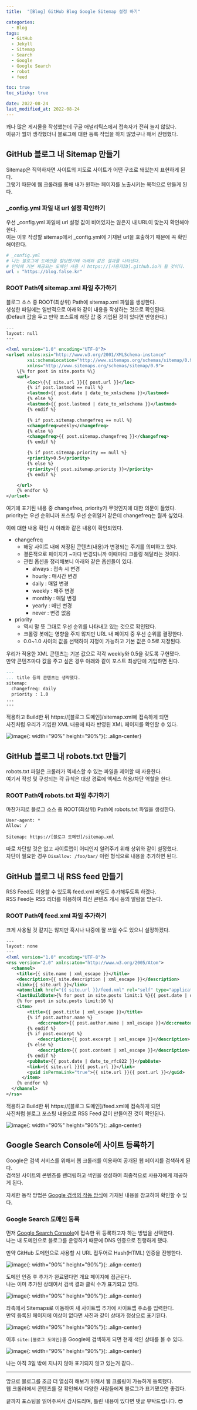 ```yaml
---
title:  "[Blog] GitHub Blog Google Sitemap 설정 하기"

categories:
  - Blog
tags:
  - GitHub
  - Jekyll
  - Sitemap
  - Search
  - Google
  - Google Search
  - robot
  - feed

toc: true
toc_sticky: true

date: 2022-08-24
last_modified_at: 2022-08-24
---
```


꽤나 많은 게시물을 작성했는데 구글 애널리틱스에서 접속자가 전혀 늘지 않았다.  
이유가 뭘까 생각했더니 블로그에 대한 등록 작업을 하지 않았구나 해서 진행했다.

## GitHub 블로그 내 Sitemap 만들기
Sitemap은 직역하자면 사이트의 지도로 사이트가 어떤 구조로 돼있는지 표현하게 된다.  
그렇기 때문에 웹 크롤러를 통해 내가 원하는 페이지를 노출시키는 목적으로 만들게 된다.

### _config.yml 파일 내 url 설정 확인하기
우선 _config.yml 파일에 url 설정 값이 비어있지는 않은지 내 URL이 맞는지 확인해야한다.  
이는 이후 작성할 sitemap에서 _config.yml에 기재된 url을 호출하기 때문에 꼭 확인해야한다.  

```yaml
# _config.yml
# 나는 블로그에 도메인을 할당했기에 아래와 같은 결과를 나타낸다.
# 만약에 기본 제공되는 도메인 사용 시 https://[사용자ID].github.io가 될 것이다.
url : "https://blog.false.kr"
```

### ROOT Path에 sitemap.xml 파일 추가하기
블로그 소스 중 ROOT(최상위) Path에 sitemap.xml 파일을 생성한다.  
생성한 파일에는 일반적으로 아래와 같이 내용을 작성하는 것으로 확인된다.  
(Default 값을 두고 만약 포스트에 해당 값 중 기입된 것이 있다면 반영한다.)

```xml
---
layout: null
---

<?xml version="1.0" encoding="UTF-8"?>
<urlset xmlns:xsi="http://www.w3.org/2001/XMLSchema-instance"
        xsi:schemaLocation="http://www.sitemaps.org/schemas/sitemap/0.9 http://www.sitemaps.org/schemas/sitemap/0.9/sitemap.xsd"
        xmlns="http://www.sitemaps.org/schemas/sitemap/0.9">
    \{% for post in site.posts %\}
    <url>
        <loc>\{\{ site.url }}{{ post.url }}</loc>
        {% if post.lastmod == null %}
        <lastmod>{{ post.date | date_to_xmlschema }}</lastmod>
        {% else %}
        <lastmod>{{ post.lastmod | date_to_xmlschema }}</lastmod>
        {% endif %}

        {% if post.sitemap.changefreq == null %}
        <changefreq>weekly</changefreq>
        {% else %}
        <changefreq>{{ post.sitemap.changefreq }}</changefreq>
        {% endif %}

        {% if post.sitemap.priority == null %}
        <priority>0.5</priority>
        {% else %}
        <priority>{{ post.sitemap.priority }}</priority>
        {% endif %}

    </url>
    {% endfor %}
</urlset>
```

여기에 표기된 내용 중 changefreq, priority가 무엇인지에 대한 의문이 들었다.  
priority는 우선 순위니까 포스팅 우선 순위일거 같은데 changefreq는 뭘까 싶었다.  

이에 대한 내용 확인 시 아래와 같은 내용이 확인되었다.

- changefreq
  - 해당 사이트 내에 저장된 콘텐츠(내용)가 변경되는 주기를 의미하고 있다.
  - 결론적으로 페이지가 ~마다 변경되니까 이때마다 크롤링 해달라는 것이다.
  - 관련 옵션을 정리해보니 아래와 같은 옵션들이 있다.
    - always : 접속 시 변경
    - hourly : 매시간 변경
    - daily : 매일 변경
    - weekly : 매주 변경
    - monthly : 매달 변경
    - yearly : 매년 변경
    - never : 변경 없음
- priority
  - 역시 말 뜻 그대로 우선 순위를 나타내고 있는 것으로 확인됐다.
  - 크롤링 봇에는 영향을 주지 않지만 URL 내 페이지 중 우선 순위를 결정한다.
  - 0.0~1.0 사이의 값을 선택하여 지정이 가능하고 기본 값은 0.5로 지정된다.

우리가 적용한 XML 콘텐츠는 기본 값으로 각각 weekly와 0.5을 갖도록 구현됐다.  
만약 콘텐츠마다 값을 주고 싶은 경우 아래와 같이 포스트 최상단에 기입하면 된다.

```markdown
---
... title 등의 콘텐츠는 생략했다.
sitemap:
  changefreq: daily
  priority : 1.0
...
---
```

적용하고 Build한 뒤 https://[블로그 도메인]/sitemap.xml에 접속하게 되면  
사진처럼 우리가 기입한 XML 내용에 따라 반영된 XML 페이지를 확인할 수 있다.

![image](../../assets/image/Post/Blog/GitHub-Blog-Sitemap-Google/1.png){: width="90%" height="90%"}{: .align-center}

## GitHub 블로그 내 robots.txt 만들기
robots.txt 파일은 크롤러가 엑세스할 수 있는 파일을 제어할 때 사용한다.  
여기서 작성 및 구성되는 각 규칙은 대상 경로에 엑세스 허용/차단 역할을 한다.

### ROOT Path에 robots.txt 파일 추가하기
마찬가지로 블로그 소스 중 ROOT(최상위) Path에 robots.txt 파일을 생성한다. 

```
User-agent: *
Allow: /

Sitemap: https://[블로그 도메인]/sitemap.xml
```

따로 차단할 것은 없고 사이트맵이 어디인지 알려주기 위해 상위와 같이 설정했다.  
차단이 필요한 경우 `Disallow: /foo/bar/` 이런 형식으로 내용을 추가하면 된다.

## GitHub 블로그 내 RSS feed 만들기
RSS Feed도 이용할 수 있도록 feed.xml 파일도 추가해두도록 하겠다.  
RSS Feed는 RSS 리더를 이용하여 최신 콘텐츠 게시 등의 알람을 받는다.

### ROOT Path에 feed.xml 파일 추가하기
크게 사용될 것 같지는 않지만 혹시나 나중에 잘 쓰일 수도 있으니 설정하겠다.

```xml
---
layout: none
---
<?xml version="1.0" encoding="UTF-8"?>
<rss version="2.0" xmlns:atom="http://www.w3.org/2005/Atom">
  <channel>
    <title>{{ site.name | xml_escape }}</title>
    <description>{{ site.description | xml_escape }}</description>
    <link>{{ site.url }}</link>
    <atom:link href="{{ site.url }}/feed.xml" rel="self" type="application/rss+xml" />
	<lastBuildDate>{% for post in site.posts limit:1 %}{{ post.date | date_to_rfc822 }}{% endfor %}</lastBuildDate>
	{% for post in site.posts limit:10 %}
	<item>
		<title>{{ post.title | xml_escape }}</title>
        {% if post.author.name %}
            <dc:creator>{{ post.author.name | xml_escape }}</dc:creator>
        {% endif %}
        {% if post.excerpt %}
            <description>{{ post.excerpt | xml_escape }}</description>
        {% else %}
            <description>{{ post.content | xml_escape }}</description>
        {% endif %}
        <pubDate>{{ post.date | date_to_rfc822 }}</pubDate>
        <link>{{ site.url }}{{ post.url }}</link>
        <guid isPermaLink="true">{{ site.url }}{{ post.url }}</guid>
      </item>
    {% endfor %}
  </channel>
</rss>
```

적용하고 Build한 뒤 https://[블로그 도메인]/feed.xml에 접속하게 되면  
사진처럼 블로그 포스팅 내용으로 RSS Feed 값이 만들어진 것이 확인된다.

![image](../../assets/image/Post/Blog/GitHub-Blog-Sitemap-Google/2.png){: width="90%" height="90%"}{: .align-center}

## Google Search Console에 사이트 등록하기
Google은 검색 서비스를 위해서 웹 크롤러를 이용하여 공개된 웹 페이지를 검색하게 된다.  
검색된 사이트의 콘텐츠를 렌더링하고 색인을 생성하여 최종적으로 사용자에게 제공하게 된다.

자세한 동작 방법은 [Google 검색의 작동 방식](https://www.google.com/intl/ko/search/howsearchworks/)에 기재된 내용을 참고하여 확인할 수 있다.

### Google Search 도메인 등록
먼저 [Google Search Console](https://search.google.com/search-console)에 접속한 뒤 등록하고자 하는 방법을 선택한다.  
나는 내 도메인으로 블로그를 운영하기 때문에 DNS 인증으로 진행하게 됐다.  

만약 GitHub 도메인으로 사용할 시 URL 접두어로 Hash(HTML) 인증을 진행한다.

![image](../../assets/image/Post/Blog/GitHub-Blog-Sitemap-Google/3.png){: width="90%" height="90%"}{: .align-center}

도메인 인증 후 추가가 완료됐다면 개요 페이지에 접근된다.  
나는 이미 추가된 상태여서 검색 결과 클릭 수가 표기되고 있다.

![image](../../assets/image/Post/Blog/GitHub-Blog-Sitemap-Google/4.png){: width="90%" height="90%"}{: .align-center}

좌측에서 Sitemaps로 이동하여 새 사이트맵 추가에 사이트맵 주소를 입력한다.  
만약 등록된 페이지에 이상이 없다면 사진과 같이 상태가 정상으로 표기된다.

![image](../../assets/image/Post/Blog/GitHub-Blog-Sitemap-Google/5.png){: width="90%" height="90%"}{: .align-center}

이후 `site:[블로그 도메인]`을 Google에 검색하게 되면 현재 색인 상태를 볼 수 있다.

![image](../../assets/image/Post/Blog/GitHub-Blog-Sitemap-Google/6.png){: width="90%" height="90%"}{: .align-center}

나는 아직 3일 밖에 지나지 않아 표기되지 않고 있는거 같다..

---

앞으로 블로그를 조금 더 열심히 해보기 위해서 웹 크롤링이 가능하게 등록했다.  
웹 크롤러에서 콘텐츠를 잘 확인해서 다양한 사람들에게 블로그가 표기됐으면 좋겠다.

끝까지 포스팅을 읽어주셔서 감사드리며, 틀린 내용이 있다면 댓글 부탁드립니다. 😎